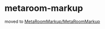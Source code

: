 # metaroom-markup
moved to [MetaRoomMarkup/MetaRoomMarkup](https://github.com/MetaRoomMarkup/MetaRoomMarkup)
